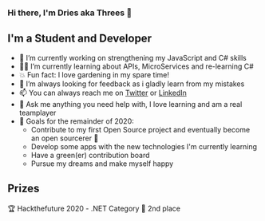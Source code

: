 ### Hi there, I'm Dries aka Threes 👋

## I'm a Student and Developer

- :hammer: I’m currently working on strengthening my JavaScript and C# skills
- 👨‍🎓  I’m currently learning about APIs, MicroServices and re-learning C#
- :boom: Fun fact: I love gardening in my spare time!
- 🤔 I’m always looking for feedback as i gladly learn from my mistakes
- 📫 You can always reach me on [Twitter](https://twitter.com/_droes_) or [LinkedIn](https://www.linkedin.com/in/dries-verelst/)
- 💬 Ask me anything you need help with, I love learning and am a real teamplayer
- :goal_net: Goals for the remainder of 2020:
  - Contribute to my first Open Source project and eventually become an open sourcerer 🧙
  - Develop some apps with the new technologies I'm currently learning
  - Have a green(er) contribution board
  - Pursue my dreams and make myself happy

## Prizes
  🏆 Hackthefuture 2020 - .NET Category 🥇 2nd place
